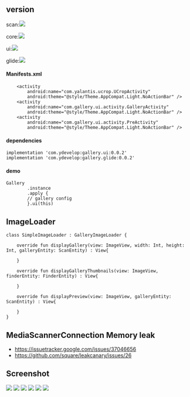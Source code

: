 ## version

scan:![](https://api.bintray.com/packages/ydevelop/maven/gallery.scan/images/download.svg)

core:![](https://api.bintray.com/packages/ydevelop/maven/gallery.core/images/download.svg)

ui:![](https://api.bintray.com/packages/ydevelop/maven/gallery.ui/images/download.svg)

glide:![](https://api.bintray.com/packages/ydevelop/maven/gallery.glide/images/download.svg)

#### Manifests.xml

        <activity
            android:name="com.yalantis.ucrop.UCropActivity"
            android:theme="@style/Theme.AppCompat.Light.NoActionBar" />
        <activity
            android:name="com.gallery.ui.activity.GalleryActivity"
            android:theme="@style/Theme.AppCompat.Light.NoActionBar" />
        <activity
            android:name="com.gallery.ui.activity.PreActivity"
            android:theme="@style/Theme.AppCompat.Light.NoActionBar" />
            
#### dependencies

    implementation 'com.ydevelop:gallery.ui:0.0.2'
    implementation 'com.ydevelop:gallery.glide:0.0.2'
  
#### demo

    Gallery
            .instance
            .apply {
            // gallery config
            }.ui(this)
            
## ImageLoader

    class SimpleImageLoader : GalleryImageLoader {
    
        override fun displayGallery(view: ImageView, width: Int, height: Int, galleryEntity: ScanEntity) : View{
    
        }
    
        override fun displayGalleryThumbnails(view: ImageView, finderEntity: FinderEntity) : View{
    
        }
    
        override fun displayPreview(view: ImageView, galleryEntity: ScanEntity) : View{
    
        }
    }

## MediaScannerConnection Memory leak

 * https://issuetracker.google.com/issues/37046656
 * https://github.com/square/leakcanary/issues/26

## Screenshot

![](https://github.com/7449/Album/blob/master/screenshot/gallery_multiple.png)
![](https://github.com/7449/Album/blob/master/screenshot/gallery_radio.png)
![](https://github.com/7449/Album/blob/master/screenshot/gallery_preview.png)
![](https://github.com/7449/Album/blob/master/screenshot/gallery_crop.png)
![](https://github.com/7449/Album/blob/master/screenshot/gallery_sample_ui.png)
![](https://github.com/7449/Album/blob/master/screenshot/gallery_customize_camera.png)